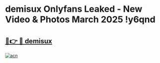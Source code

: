 # demisux Onlyfans Leaked - New Video & Photos March 2025 !y6qnd

# <h2><a href="https://zey3da.iuczelnia.edu.pl?title=demisux&ref=y6qnd">🔗👉 🔴 demisux</a></h2>

[![acn](https://github.com/user-attachments/assets/0f9c940e-d8b0-45ae-aac7-cd30a18b3e1c)](https://zey3da.iuczelnia.edu.pl?title=demisux&ref=y6qnd)

